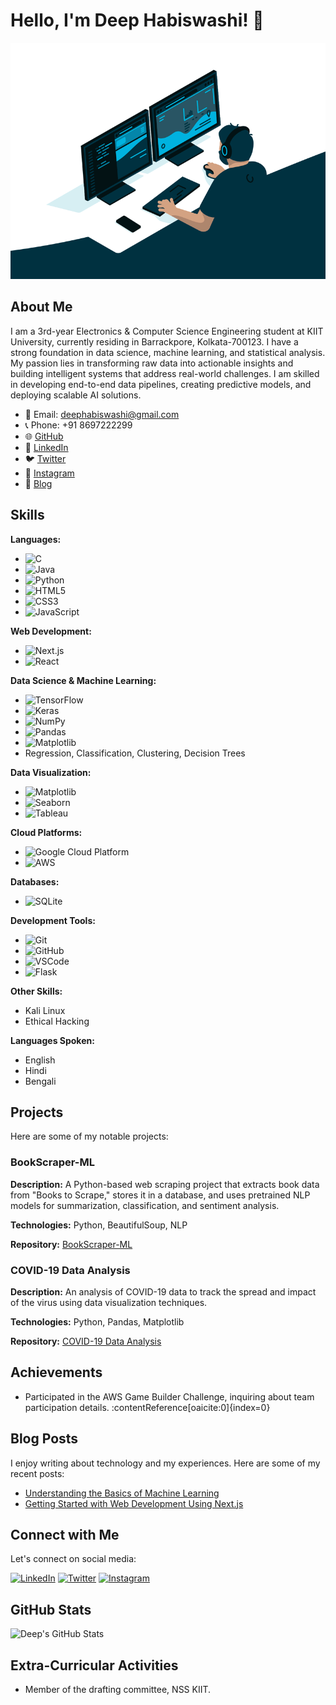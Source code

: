 # Hello, I'm Deep Habiswashi! 👋

![Banner](screenshots/coding_vibe.gif)

## About Me

I am a 3rd-year Electronics & Computer Science Engineering student at KIIT University, currently residing in Barrackpore, Kolkata-700123. I have a strong foundation in data science, machine learning, and statistical analysis. My passion lies in transforming raw data into actionable insights and building intelligent systems that address real-world challenges. I am skilled in developing end-to-end data pipelines, creating predictive models, and deploying scalable AI solutions.

- 📧 Email: deephabiswashi@gmail.com
- 📞 Phone: +91 8697222299
- 🌐 [GitHub](https://github.com/deephabiswashi)
- 💼 [LinkedIn](https://www.linkedin.com/in/deep-habiswashi-54492b295/)
- 🐦 [Twitter](https://twitter.com/Habiswashi_Deep)
- 📸 [Instagram](https://instagram.com/night_bred)
- 📝 [Blog](https://scorchedwithwords.blogspot.com/)

## Skills

**Languages:**
- ![C](https://img.shields.io/badge/-C-blue?style=flat-square&logo=c)
- ![Java](https://img.shields.io/badge/-Java-blue?style=flat-square&logo=java)
- ![Python](https://img.shields.io/badge/-Python-blue?style=flat-square&logo=python)
- ![HTML5](https://img.shields.io/badge/-HTML5-blue?style=flat-square&logo=html5)
- ![CSS3](https://img.shields.io/badge/-CSS3-blue?style=flat-square&logo=css3)
- ![JavaScript](https://img.shields.io/badge/-JavaScript-blue?style=flat-square&logo=javascript)

**Web Development:**
- ![Next.js](https://img.shields.io/badge/-Next.js-blue?style=flat-square&logo=next.js)
- ![React](https://img.shields.io/badge/-React-blue?style=flat-square&logo=react)

**Data Science & Machine Learning:**
- ![TensorFlow](https://img.shields.io/badge/-TensorFlow-blue?style=flat-square&logo=tensorflow)
- ![Keras](https://img.shields.io/badge/-Keras-blue?style=flat-square&logo=keras)
- ![NumPy](https://img.shields.io/badge/-NumPy-blue?style=flat-square&logo=numpy)
- ![Pandas](https://img.shields.io/badge/-Pandas-blue?style=flat-square&logo=pandas)
- ![Matplotlib](https://img.shields.io/badge/-Matplotlib-blue?style=flat-square&logo=matplotlib)
- Regression, Classification, Clustering, Decision Trees

**Data Visualization:**
- ![Matplotlib](https://img.shields.io/badge/-Matplotlib-blue?style=flat-square&logo=matplotlib)
- ![Seaborn](https://img.shields.io/badge/-Seaborn-blue?style=flat-square&logo=seaborn)
- ![Tableau](https://img.shields.io/badge/-Tableau-blue?style=flat-square&logo=tableau)

**Cloud Platforms:**
- ![Google Cloud Platform](https://img.shields.io/badge/-Google%20Cloud%20Platform-blue?style=flat-square&logo=google-cloud)
- ![AWS](https://img.shields.io/badge/-AWS-blue?style=flat-square&logo=amazon-aws)

**Databases:**
- ![SQLite](https://img.shields.io/badge/-SQLite-blue?style=flat-square&logo=sqlite)

**Development Tools:**
- ![Git](https://img.shields.io/badge/-Git-blue?style=flat-square&logo=git)
- ![GitHub](https://img.shields.io/badge/-GitHub-blue?style=flat-square&logo=github)
- ![VSCode](https://img.shields.io/badge/-VSCode-blue?style=flat-square&logo=visual-studio-code)
- ![Flask](https://img.shields.io/badge/-Flask-blue?style=flat-square&logo=flask)

**Other Skills:**
- Kali Linux
- Ethical Hacking

**Languages Spoken:**
- English
- Hindi
- Bengali

## Projects

Here are some of my notable projects:

### BookScraper-ML

**Description:** A Python-based web scraping project that extracts book data from "Books to Scrape," stores it in a database, and uses pretrained NLP models for summarization, classification, and sentiment analysis.

**Technologies:** Python, BeautifulSoup, NLP

**Repository:** [BookScraper-ML](https://github.com/deephabiswashi/bookscraper-ml)

### COVID-19 Data Analysis

**Description:** An analysis of COVID-19 data to track the spread and impact of the virus using data visualization techniques.

**Technologies:** Python, Pandas, Matplotlib

**Repository:** [COVID-19 Data Analysis](https://github.com/deephabiswashi/covid19-data-analysis)

## Achievements

- Participated in the AWS Game Builder Challenge, inquiring about team participation details. :contentReference[oaicite:0]{index=0}

## Blog Posts

I enjoy writing about technology and my experiences. Here are some of my recent posts:

- [Understanding the Basics of Machine Learning](https://scorchedwithwords.blogspot.com/2023/01/understanding-basics-of-machine-learning.html)
- [Getting Started with Web Development Using Next.js](https://scorchedwithwords.blogspot.com/2023/02/getting-started-with-web-development.html)

## Connect with Me

Let's connect on social media:

[![LinkedIn](https://img.shields.io/badge/-LinkedIn-blue?style=flat-square&logo=linkedin)](https://www.linkedin.com/in/deep-habiswashi-54492b295/)
[![Twitter](https://img.shields.io/badge/-Twitter-blue?style=flat-square&logo=twitter)](https://twitter.com/Habiswashi_Deep)
[![Instagram](https://img.shields.io/badge/-Instagram-purple?style=flat-square&logo=instagram)](https://instagram.com/night_bred)

## GitHub Stats

![Deep's GitHub Stats](https://github-readme-stats.vercel.app/api?username=deephabiswashi&show_icons=true&theme=radical)

## Extra-Curricular Activities

- Member of the drafting committee, NSS KIIT.


